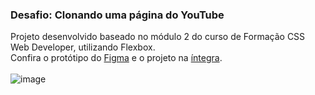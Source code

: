 ### Desafio: Clonando uma página do YouTube
Projeto desenvolvido baseado no módulo 2 do curso de Formação CSS Web Developer, utilizando Flexbox.
<br>Confira o protótipo do [Figma](https://www.figma.com/file/lrRWUZPKnqMDZrSDJmZxUS/Desafio-de-Flexbox---DIO?node-id=0%3A1) e o projeto na [íntegra](https://carolrocker.github.io/clonando-yt/). 
<br><br>
![image](https://github.com/carolrocker/clonando-yt/assets/162468985/06007641-7630-483d-b310-cbf9ddc8b448)

